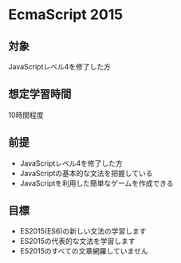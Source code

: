 # EcmaScript 2015
## 対象
JavaScriptレベル4を修了した方

## 想定学習時間
10時間程度

## 前提
* JavaScriptレベル4を修了した方
* JavaScriptの基本的な文法を把握している
* JavaScriptを利用した簡単なゲームを作成できる

## 目標
* ES2015(ES6)の新しい文法の学習します
* ES2015の代表的な文法を学習します
* ES2015のすべての文章網羅していません

